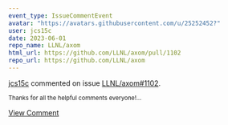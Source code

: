 ```yaml
---
event_type: IssueCommentEvent
avatar: "https://avatars.githubusercontent.com/u/25252452?"
user: jcs15c
date: 2023-06-01
repo_name: LLNL/axom
html_url: https://github.com/LLNL/axom/pull/1102
repo_url: https://github.com/LLNL/axom
---
```


<a href='https://github.com/jcs15c' target='_blank'>jcs15c</a> commented on issue <a href='https://github.com/LLNL/axom/pull/1102' target='_blank'>LLNL/axom#1102</a>.

<small>Thanks for all the helpful comments everyone!...</small>

<a href='https://github.com/LLNL/axom/pull/1102' target='_blank'>View Comment</a>